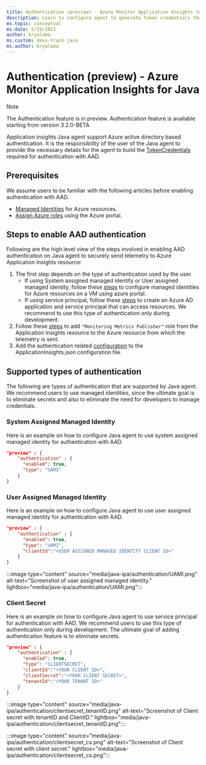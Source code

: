 ```yaml
---
title: Authentication (preview) - Azure Monitor Application Insights for Java
description: Learn to configure agent to generate token credentials that are required for AAD authentication.
ms.topic: conceptual
ms.date: 5/19/2021
author: kryalama
ms.custom: devx-track-java
ms.author: kryalama
---
```


# Authentication (preview) - Azure Monitor Application Insights for Java

> [!NOTE]
> The Authentication feature is in preview.
> Authentication feature is available starting from version 3.2.0-BETA

Application insights Java agent support Azure active directory based authentication. It is the responsibility of the user of the Java agent to provide the necessary details for the agent to build the [TokenCredentials](https://go.microsoft.com/fwlink/?linkid=2163810) required for authentication with AAD.

## Prerequisites

We assume users to be familiar with the following articles before enabling authentication with AAD.
- [Managed Identities](/azure/active-directory/managed-identities-azure-resources/overview) for Azure resources.
- [Assign Azure roles](/azure/role-based-access-control/role-assignments-portal?tabs=current) using the Azure portal.

## Steps to enable AAD authentication

Following are the high level view of the steps involved in enabling AAD authentication on Java agent to securely send telemetry to Azure Application Insights resource:

1. The first step depends on the type of authentication used by the user. 
    -   If using System assigned managed identity or User assigned managed identity, follow these [steps](/azure/active-directory/managed-identities-azure-resources/qs-configure-portal-windows-vm) to configure managed identities for Azure resources on a VM using azure portal. 
    -   If using service principal, follow these [steps](/azure/active-directory/develop/howto-create-service-principal-portal) to create an Azure AD application and service principal that can access resources. We recommend to use this type of authentication only during development.
2. Follow these [steps](/azure/role-based-access-control/role-assignments-portal?tabs=current) to add `"Monitoring Metrics Publisher"` role from the Application Insights resource to the Azure resource from which the telemetry is sent.
3. Add the authentication related [configuration](#supported-types-of-authentication) to the ApplicationInsights.json configuration file.

## Supported types of authentication

The following are types of authentication that are supported by Java agent. We recommend users to use managed identities, since the ultimate goal is to eliminate secrets and also to eliminate the need for developers to manage credentials.

### System Assigned Managed Identity

Here is an example on how to configure Java agent to use system assigned managed identity for authentication with AAD.

```json
"preview" : {
    "authentication" : {
      "enabled": true,
      "type": "SAMI"
    }
}
```

### User Assigned Managed Identity

Here is an example on how to configure Java agent to use user assigned managed identity for authentication with AAD.

```json
"preview" : {
    "authentication" : {
      "enabled": true,
      "type": "UAMI",
      "clientId":"<USER ASSIGNED MANAGED IDENTITY CLIENT ID>"
    }
}
```

:::image type="content" source="media/java-ipa/authentication/UAMI.png" alt-text="Screenshot of user assigned managed identity." lightbox="media/java-ipa/authentication/UAMI.png":::

### Client Secret

Here is an example on how to configure Java agent to use service principal for authentication with AAD. We recommend users to use this type of authentication only during development. The ultimate goal of adding authentication feature is to eliminate secrets.

```json
"preview" : {
    "authentication" : {
      "enabled": true,
      "type": "CLIENTSECRET",
      "clientId":"<YOUR CLIENT ID>",
      "clientSecret":"<YOUR CLIENT SECRET>",
      "tenantId":"<YOUR TENANT ID>"
    }
}
```

:::image type="content" source="media/java-ipa/authentication/clientsecret_tenantID.png" alt-text="Screenshot of Client secret with tenantID and ClientID." lightbox="media/java-ipa/authentication/clientsecret_tenantID.png":::

:::image type="content" source="media/java-ipa/authentication/clientsecret_cs.png" alt-text="Screenshot of Client secret with client secret." lightbox="media/java-ipa/authentication/clientsecret_cs.png":::
